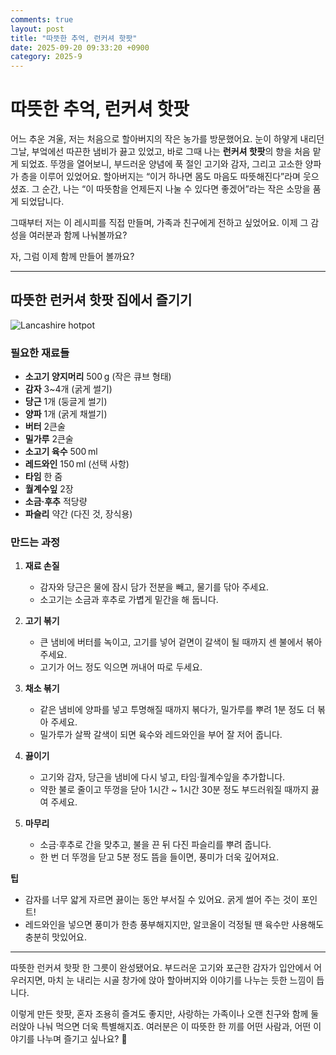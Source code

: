 ```yaml
---
comments: true
layout: post
title: "따뜻한 추억, 런커셔 핫팟"
date: 2025-09-20 09:33:20 +0900
category: 2025-9
---
```


# 따뜻한 추억, 런커셔 핫팟  

어느 추운 겨울, 저는 처음으로 할아버지의 작은 농가를 방문했어요. 눈이 하얗게 내리던 그날, 부엌에선 따끈한 냄비가 끓고 있었고, 바로 그때 나는 **런커셔 핫팟**의 향을 처음 맡게 되었죠. 뚜껑을 열어보니, 부드러운 양념에 푹 절인 고기와 감자, 그리고 고소한 양파가 층을 이루어 있었어요. 할아버지는 “이거 하나면 몸도 마음도 따뜻해진다”라며 웃으셨죠. 그 순간, 나는 “이 따뜻함을 언제든지 나눌 수 있다면 좋겠어”라는 작은 소망을 품게 되었답니다.  

그때부터 저는 이 레시피를 직접 만들며, 가족과 친구에게 전하고 싶었어요. 이제 그 감성을 여러분과 함께 나눠볼까요?  

자, 그럼 이제 함께 만들어 볼까요?  

---  

## 따뜻한 런커셔 핫팟 집에서 즐기기  

![Lancashire hotpot](https://www.themealdb.com/images/media/meals/uttrxw1511637813.jpg)  

### 필요한 재료들  

- **소고기 양지머리** 500 g (작은 큐브 형태)  
- **감자** 3~4개 (굵게 썰기)  
- **당근** 1개 (둥글게 썰기)  
- **양파** 1개 (굵게 채썰기)  
- **버터** 2큰술  
- **밀가루** 2큰술  
- **소고기 육수** 500 ml  
- **레드와인** 150 ml (선택 사항)  
- **타임** 한 줌  
- **월계수잎** 2장  
- **소금·후추** 적당량  
- **파슬리** 약간 (다진 것, 장식용)  

### 만드는 과정  

1. **재료 손질**  
   - 감자와 당근은 물에 잠시 담가 전분을 빼고, 물기를 닦아 주세요.  
   - 소고기는 소금과 후추로 가볍게 밑간을 해 둡니다.  

2. **고기 볶기**  
   - 큰 냄비에 버터를 녹이고, 고기를 넣어 겉면이 갈색이 될 때까지 센 불에서 볶아 주세요.  
   - 고기가 어느 정도 익으면 꺼내어 따로 두세요.  

3. **채소 볶기**  
   - 같은 냄비에 양파를 넣고 투명해질 때까지 볶다가, 밀가루를 뿌려 1분 정도 더 볶아 주세요.  
   - 밀가루가 살짝 갈색이 되면 육수와 레드와인을 부어 잘 저어 줍니다.  

4. **끓이기**  
   - 고기와 감자, 당근을 냄비에 다시 넣고, 타임·월계수잎을 추가합니다.  
   - 약한 불로 줄이고 뚜껑을 닫아 1시간 ~ 1시간 30분 정도 부드러워질 때까지 끓여 주세요.  

5. **마무리**  
   - 소금·후추로 간을 맞추고, 불을 끈 뒤 다진 파슬리를 뿌려 줍니다.  
   - 한 번 더 뚜껑을 닫고 5분 정도 뜸을 들이면, 풍미가 더욱 깊어져요.  

**팁**  
- 감자를 너무 얇게 자르면 끓이는 동안 부서질 수 있어요. 굵게 썰어 주는 것이 포인트!  
- 레드와인을 넣으면 풍미가 한층 풍부해지지만, 알코올이 걱정될 땐 육수만 사용해도 충분히 맛있어요.  

---  

따뜻한 런커셔 핫팟 한 그릇이 완성됐어요. 부드러운 고기와 포근한 감자가 입안에서 어우러지면, 마치 눈 내리는 시골 창가에 앉아 할아버지와 이야기를 나누는 듯한 느낌이 듭니다.  

이렇게 만든 핫팟, 혼자 조용히 즐겨도 좋지만, 사랑하는 가족이나 오랜 친구와 함께 둘러앉아 나눠 먹으면 더욱 특별해지죠. 여러분은 이 따뜻한 한 끼를 어떤 사람과, 어떤 이야기를 나누며 즐기고 싶나요? 🌿